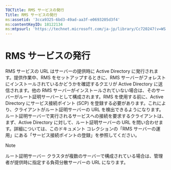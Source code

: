 ```yaml
---
TOCTitle: RMS サービスの発行
Title: RMS サービスの発行
ms:assetid: '3cca9325-6bd3-49ad-aa3f-e0693205d3f4'
ms:contentKeyID: 18122134
ms:mtpsurl: 'https://technet.microsoft.com/ja-jp/library/Cc720247(v=WS.10)'
---
```


RMS サービスの発行
==================

RMS サービスの URL はサーバーの提供時に Active Directory に発行されます。提供作業中、RMS をセットアップするときに、RMS サーバーがフォレストにインストールされているかどうかを確認するクエリが Active Directory に送信されます。他の RMS サーバーがインストールされていない場合は、そのサーバーがルート証明サーバーとして構成されます。RMS を使用する前に、Active Directory にサービス接続ポイント (SCP) を登録する必要があります。これにより、クライアントがルート証明サーバーの URL を検出できるようになります。ルート証明サーバーで実行されるサービスへの接続を要求するクライアントは、まず、Active Directory に対して、ルート証明サーバーの URL を問い合わせます。詳細については、このドキュメント コレクションの「RMS サーバーの運用」にある「サービス接続ポイントの登録」を参照してください。

> [!NOTE]
> ルート証明サーバー クラスタが複数のサーバーで構成されている場合は、管理者が提供時に指定する負荷分散サーバーの URL になります。 
